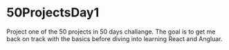# 50ProjectsDay1

Project one of the 50 projects in 50 days challange. The goal is to get me back on track with the basics before diving into learning React and Angluar. 